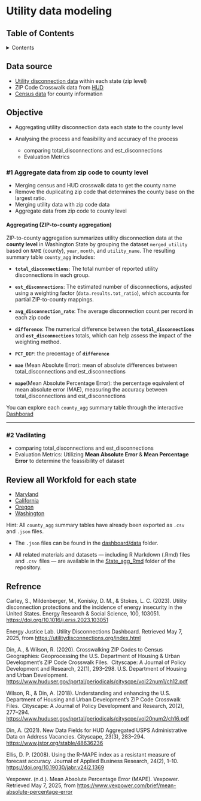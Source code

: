 

# Utility data modeling

## Table of Contents

<details>

   <summary>Contents</summary>

1. [Data source](#data-source)
1. [Objective](#objective)
   1. [#1 Aggregate data from zip code to county level](#1-aggregate-data-from-zip-code-to-county-level)
   1. [Aggregating (ZIP-to-county aggregation)](#aggregating-zip-to-county-aggregation)
   1. [#2 Vadilating](#2-vadilating)
1. [Review all Workfold for each state](#review-all-workfold-for-each-state)
1. [Refrence](#refrence)

</details>


## Data source
- [Utility disconnection data](https://github.com/sujiatong/MUSA-Praticum-Jiatong/tree/d68658d60ef7d0ed9b9b2154280c585d7780c8aa/Zip%20Code%20Data/State-Specific%20Data) within each state (zip level)
-  ZIP Code Crosswalk data from [HUD](https://www.huduser.gov/portal/dataset/uspszip-api.html)
-  [Census data](https://www.census.gov/geographies/reference-files/time-series/geo/county-adjacency.html) for county information
  

## Objective
- Aggregating utility disconnection data each state to the county level

- Analysing the process and feasibility and accuracy of the process
  - comparing total_disconnections and est_disconnections
  - Evaluation Metrics

### #1 Aggregate data from zip code to county level
  - Merging census and HUD crosswalk data to get the county name
  - Remove the duplicating zip code that determines the county base on the largest ratio.
  - Merging utility data with zip code data
  - Aggregate data from zip code to county level
  
#### Aggregating (ZIP-to-county aggregation)

ZIP-to-county aggregation summarizes utility disconnection data at the **county level** in Washington State by grouping the dataset `merged_utility` based on `NAME` (county), `year`, `month`, and `utility_name`.
The resulting summary table `county_agg` includes:

-   **`total_disconnections`**: The total number of reported utility disconnections in each group.

-   **`est_disconnections`**: The estimated number of disconnections, adjusted using a weighting factor (`data.results.tot_ratio`), which accounts for partial ZIP-to-county mappings.

-   **`avg_disconnection_rate`**: The average disconnection count per record in each zip code

-   **`difference`**: The numerical difference between the **`total_disconnections`** and **`est_disconnections`** totals, which can help assess the impact of the weighting method.

- **`PCT_DIF`**: the precentage of **`difference`**
- **`mae`** (Mean Absolute Error): mean of absolute differences between total_disconnections and est_disconnections

- **`mape`**(Mean Absolute Percentage Error):
the percentage equivalent of mean absolute error (MAE), measuring the accuracy between total_disconnections and est_disconnections


You can explore each ``county_agg`` summary table through the interactive 
[Dashborad](https://sujiatong.github.io/MUSA-Praticum-Jiatong/dashboard/index.html)

--- 
### #2 Vadilating
  - comparing total_disconnections and est_disconnections
  - Evaluation Metrics: Utilizing **Mean Absolute Error** & **Mean Percentage Error** to determine the feassibility of dataset


## Review all Workfold for each state
- [Maryland](https://sujiatong.github.io/MUSA-Praticum-Jiatong/State_agg_Rmd/maryland_new.html)
- [California](https://sujiatong.github.io/MUSA-Praticum-Jiatong/State_agg_Rmd/California.html)
- [Oregon](https://sujiatong.github.io/MUSA-Praticum-Jiatong/State_agg_Rmd/oregon.html)
- [Washington](https://sujiatong.github.io/MUSA-Praticum-Jiatong/State_agg_Rmd/WA.html)
  

Hint: All ``county_agg`` summary tables have already been exported as ``.csv `` and ``.json`` files. 

- The ``.json`` files can be found in the [dashboard/data](https://github.com/sujiatong/MUSA-Praticum-Jiatong/tree/main/dashboard/data) folder.

- All related materials and datasets — including R Markdown (.Rmd) files and ``.csv ``files — are available in the [State_agg_Rmd](https://github.com/sujiatong/MUSA-Praticum-Jiatong/tree/main/State_agg_Rmd) folder of the repository.




## Refrence
Carley, S., Mildenberger, M., Konisky, D. M., & Stokes, L. C. (2023). Utility disconnection protections and the incidence of energy insecurity in the United States. Energy Research & Social Science, 100, 103051. https://doi.org/10.1016/j.erss.2023.103051

Energy Justice Lab. Utility Disconnections Dashboard. Retrieved May 7, 2025, from https://utilitydisconnections.org/index.html

Din, A., & Wilson, R. (2020). Crosswalking ZIP Codes to Census Geographies: Geoprocessing the U.S. Department of Housing & Urban Development’s ZIP Code Crosswalk Files.  Cityscape: A Journal of Policy Development and Research, 22(1), 293–298. U.S. Department of Housing and Urban Development.  https://www.huduser.gov/portal/periodicals/cityscpe/vol22num1/ch12.pdf​

Wilson, R., & Din, A. (2018). Understanding and enhancing the U.S. Department of Housing and Urban Development’s ZIP Code Crosswalk Files.  Cityscape: A Journal of Policy Development and Research, 20(2), 277–294.  https://www.huduser.gov/portal/periodicals/cityscpe/vol20num2/ch16.pdf​

Din, A. (2021). New Data Fields for HUD Aggregated USPS Administrative Data on Address Vacancies. Cityscape, 23(3), 283–294. https://www.jstor.org/stable/48636236

Ellis, D. P. (2008). Using the R-MAPE index as a resistant measure of forecast accuracy. Journal of Applied Business Research, 24(2), 1–10. https://doi.org/10.19030/jabr.v24i2.1369

Vexpower. (n.d.). Mean Absolute Percentage Error (MAPE). Vexpower. Retrieved May 7, 2025, from https://www.vexpower.com/brief/mean-absolute-percentage-error
